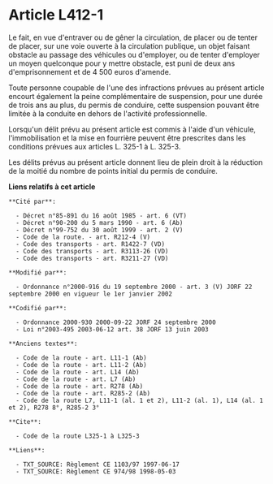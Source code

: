 # Article L412-1

Le fait, en vue d'entraver ou de gêner la circulation, de placer ou de tenter de placer, sur une voie ouverte à la
circulation publique, un objet faisant obstacle au passage des véhicules ou d'employer, ou de tenter d'employer un moyen
quelconque pour y mettre obstacle, est puni de deux ans d'emprisonnement et de 4 500 euros d'amende.

Toute personne coupable de l'une des infractions prévues au présent article encourt également la peine complémentaire de
suspension, pour une durée de trois ans au plus, du permis de conduire, cette suspension pouvant être limitée à la conduite
en dehors de l'activité professionnelle.

Lorsqu'un délit prévu au présent article est commis à l'aide d'un véhicule, l'immobilisation et la mise en fourrière peuvent
être prescrites dans les conditions prévues aux articles L. 325-1 à L. 325-3.

Les délits prévus au présent article donnent lieu de plein droit à la réduction de la moitié du nombre de points initial du
permis de conduire.

**Liens relatifs à cet article**

	**Cité par**:

	  - Décret n°85-891 du 16 août 1985 - art. 6 (VT)
	  - Décret n°90-200 du 5 mars 1990 - art. 6 (Ab)
	  - Décret n°99-752 du 30 août 1999 - art. 2 (V)
	  - Code de la route. - art. R212-4 (V)
	  - Code des transports - art. R1422-7 (VD)
	  - Code des transports - art. R3113-26 (VD)
	  - Code des transports - art. R3211-27 (VD)

	**Modifié par**:

	  - Ordonnance n°2000-916 du 19 septembre 2000 - art. 3 (V) JORF 22 septembre 2000 en vigueur le 1er janvier 2002

	**Codifié par**:

	  - Ordonnance 2000-930 2000-09-22 JORF 24 septembre 2000
	  - Loi n°2003-495 2003-06-12 art. 38 JORF 13 juin 2003

	**Anciens textes**:

	  - Code de la route - art. L11-1 (Ab)
	  - Code de la route - art. L11-2 (Ab)
	  - Code de la route - art. L14 (Ab)
	  - Code de la route - art. L7 (Ab)
	  - Code de la route - art. R278 (Ab)
	  - Code de la route - art. R285-2 (Ab)
	  - Code de la route L7, L11-1 (al. 1 et 2), L11-2 (al. 1), L14 (al. 1 et 2), R278 8°, R285-2 3°

	**Cite**:

	  - Code de la route L325-1 à L325-3

	**Liens**:

	  - TXT_SOURCE: Règlement CE 1103/97 1997-06-17
	  - TXT_SOURCE: Règlement CE 974/98 1998-05-03
